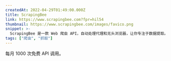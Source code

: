 ```yaml
---
createdAt: 2022-04-29T01:49:00.000Z
title: ScrapingBee
link: https://www.scrapingbee.com?fpr=hil54
thumbnail: https://www.scrapingbee.com/images/favico.png
snippet: >-
  ScrapingBee 是一款 Web 爬虫 API，自动处理代理和无头浏览器，让你专注于数据提取。
tags: ["爬虫", "抓取"]
---
```

每月 1000 次免费 API 调用。